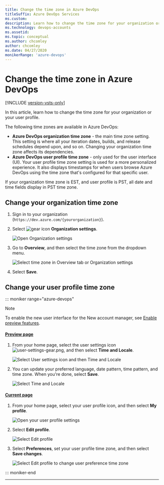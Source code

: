 ```yaml
---
title: Change the time zone in Azure DevOps
titleSuffix: Azure DevOps Services
ms.custom: 
description: Learn how to change the time zone for your organization or for your user profile
ms.technology: devops-accounts
ms.assetid: 
ms.topic: conceptual
ms.author: chcomley
author: chcomley
ms.date: 04/27/2020
monikerRange: 'azure-devops'
---
```


# Change the time zone in Azure DevOps

[!INCLUDE [version-vsts-only](../../includes/version-vsts-only.md)]

In this article, learn how to change the time zone for your organization or your user profile.

The following time zones are available in Azure DevOps:

- **Azure DevOps organization time zone** - the main time zone setting. This setting is where all your iteration dates, builds, and release schedules depend upon, and so on. Changing your organization time zone affects its dependencies.
- **Azure DevOps user profile time zone** - only used for the user interface (UI). Your user profile time zone setting is used for a more personalized experience. It also displays timestamps for when users browse Azure DevOps using the time zone that's configured for that specific user.

If your organization time zone is EST, and user profile is PST, all date and time fields display in PST time zone.

## Change your organization time zone

1.  Sign in to your organization (`https://dev.azure.com/{yourorganization}`).

2.  Select ![gear icon](../../media/icons/gear-icon.png) **Organization settings**.

    ![Open Organization settings](../../media/settings/open-admin-settings-vert.png)

3.  Go to **Overview**, and then select the time zone from the dropdown menu.

    ![Select time zone in Overview tab or Organization settings](media/change-time-zone/organization-time-zone-settings.png)

4.  Select **Save**.

## Change your user profile time zone

::: moniker range="azure-devops"

> [!NOTE]  
> To enable the new user interface for the New account manager, see [Enable preview features](../../project/navigation/preview-features.md).

#### [Preview page](#tab/preview-page)

1.  From your home page, select the user settings icon ![user-settings-gear.png](../../media/icons/user-settings-gear.png), and then select **Time and Locale**.

    ![Select User settings icon and then Time and Locale](media/change-time-zone/user-settings-time-locale.png)

2.  You can update your preferred language, date pattern, time pattern, and time zone. When you're done, select **Save**.

    ![Select Time and Locale](media/change-time-zone/edit-time-locale.png)

#### [Current page](#tab/current-page)

1.  From your home page, select your user profile icon, and then select **My profile**.

    ![Open your user profile settings](../settings/media/open-profile-user-settings.png)

2.  Select **Edit profile**.

    ![Select Edit profile](media/change-time-zone/select-edit-profile.png)

3.  Select **Preferences**, set your user profile time zone, and then select **Save changes**.

    ![Select Edit profile to change user preference time zone](media/change-time-zone/change-user-preferences-time-zone.png)

::: moniker-end

---
